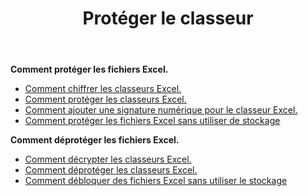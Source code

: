 ﻿---
title: Protéger le classeur
second_title: Aspose.Cells Cloud Documen
linktitle: Protéger
type: docs
url: /fr/protect/
keywords: Protect and unprotect Excel workbook
description: Aspose.Cells Cloud REST API prend en charge la protection et la déprotection du classeur Excel. Le SDK prend en charge différents types de langages de développement. Ils incluent Android, C#, Go, Java, NodeJS, Perl, PHP, Python, Ruby et Swift.
weight: 36
kwords: Excel, Office Cloud, REST API, feuille de calcul, PDF, CSV, Json, Markdwon, classeur Protect
---
**Comment protéger les fichiers Excel.**

- [Comment chiffrer les classeurs Excel.](/cells/fr/workbook/encrypt/)
- [Comment protéger les classeurs Excel.](/cells/fr/workbook/protect/)
- [Comment ajouter une signature numérique pour le classeur Excel.](/cells/fr/workbook/digital-signature/)
- [Comment protéger les fichiers Excel sans utiliser de stockage](/cells/fr/protect/without-using-storage/)

**Comment déprotéger les fichiers Excel.**

- [Comment décrypter les classeurs Excel.](/cells/fr/workbook/decrypt/)
- [Comment déprotéger les classeurs Excel.](/cells/fr/workbook/unprotect/)
- [Comment débloquer des fichiers Excel sans utiliser le stockage](/cells/fr/unlock/without-using-storage/)
